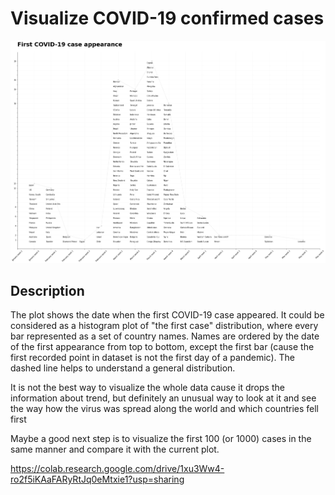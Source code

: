 # Visualize COVID-19 confirmed cases

![string-hist](figs/string-hist.png)

## Description
The plot shows the date when the first COVID-19 case appeared. It could be considered as a histogram plot of "the first case" distribution, where every bar represented as a set of country names. Names are ordered by the date of the first appearance from top to bottom, except the first bar (cause the first recorded point in dataset is not the first day of a pandemic). The dashed line helps to understand a general distribution.

It is not the best way to visualize the whole data cause it drops the information about trend, but definitely an unusual way to look at it and see the way how the virus was spread along the world and which countries fell first

Maybe a good next step is to visualize the first 100 (or 1000) cases in the same manner and compare it with the current plot.

https://colab.research.google.com/drive/1xu3Ww4-ro2f5iKAaFARyRtJq0eMtxie1?usp=sharing